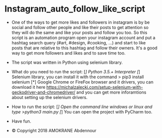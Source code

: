 # Instagram_auto_follow_like_script
- One of the ways to get more likes and followers in instagram is by be social and follow other people and like their posts to get attention so they will do the same and like your posts and follow you too. So this script is an automation program open your instagram account and put a hashtag search query (#art, #design, #cooking, ...) and start to like posts that are relative to this hashtag and follow their owners. It's a good way to get more followers and likes and to save time too.

- The script was written in Python using selenium library.

- What do you need to run the script:
[*] Python 3.5.+ Interpreter
[*] Selenium library, you can install it with the command > pip3 install selenium
[*] Google Chrome or FireFox browser and it drivers, you can download it here https://michalzalecki.com/setup-selenium-with-geckodriver-and-chromedriver/ and you can get more inforamtions about setting up the selenium drivers.

- How to run the script:
[*] Open the command line windows or linux and type >python3 main.py 
[*] You can open the project with PyCharm too.

- Have fun.

- © Copyright 2018 AMOKRANE Abdennour
